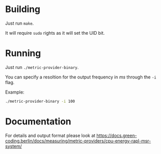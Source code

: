 # Building

Just run `make`.

It will require `sudo` rights as it will set the UID bit.

# Running

Just run `./metric-provider-binary`.

You can specify a resoltion for the output frequency in *ms* through the `-i` flag.

Example:

```bash
./metric-provider-binary -i 100
```

# Documentation

For details and output format please look at https://docs.green-coding.berlin/docs/measuring/metric-providers/cpu-energy-rapl-msr-system/
